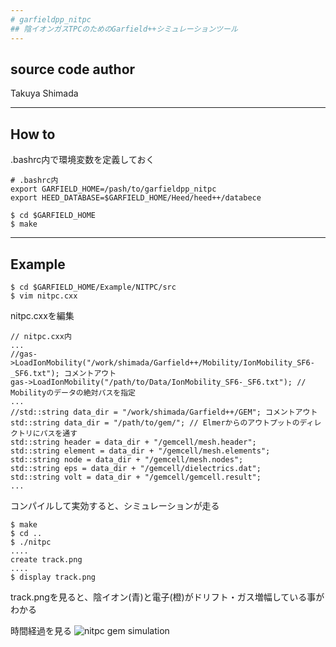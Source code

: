 ```yaml
---
# garfieldpp_nitpc
## 陰イオンガスTPCのためのGarfield++シミュレーションツール
---
```

## source code author 
Takuya Shimada

---
## How to
.bashrc内で環境変数を定義しておく
```
# .bashrc内
export GARFIELD_HOME=/pash/to/garfieldpp_nitpc
export HEED_DATABASE=$GARFIELD_HOME/Heed/heed++/databece
```

```
$ cd $GARFIELD_HOME
$ make
```
---
## Example
```
$ cd $GARFIELD_HOME/Example/NITPC/src
$ vim nitpc.cxx
```
nitpc.cxxを編集
```
// nitpc.cxx内
...
//gas->LoadIonMobility("/work/shimada/Garfield++/Mobility/IonMobility_SF6-_SF6.txt"); コメントアウト
gas->LoadIonMobility("/path/to/Data/IonMobility_SF6-_SF6.txt"); // Mobilityのデータの絶対パスを指定
...
//std::string data_dir = "/work/shimada/Garfield++/GEM"; コメントアウト
std::string data_dir = "/path/to/gem/"; // Elmerからのアウトプットのディレクトリにパスを通す
std::string header = data_dir + "/gemcell/mesh.header";
std::string element = data_dir + "/gemcell/mesh.elements";
std::string node = data_dir + "/gemcell/mesh.nodes";
std::string eps = data_dir + "/gemcell/dielectrics.dat";
std::string volt = data_dir + "/gemcell/gemcell.result";
...
```
コンパイルして実効すると、シミュレーションが走る
```
$ make
$ cd ..
$ ./nitpc
....
create track.png
....
$ display track.png
```
track.pngを見ると、陰イオン(青)と電子(橙)がドリフト・ガス増幅している事がわかる

時間経過を見る
![nitpc gem simulation](https://ppwww.phys.sci.kobe-u.ac.jp/~newage/Shimada/share/avalanche_negativeion.gif)

